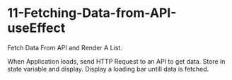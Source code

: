 # 11-Fetching-Data-from-API-useEffect

Fetch Data From API and Render A List.

When Application loads, send HTTP Request to an API to get data.
Store in state variable and display.
Display a loading bar untill data is fetched.